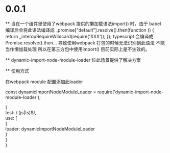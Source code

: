 # 0.0.1
** 当在一个组件里使用了webpack 提供的懒加载语法import() 时，由于 babel 编译后会将此语法编译成 _promise["default"].resolve().then(function () {
    return _interopRequireWildcard(require('XXX'));
  });
typescript 会编译成Promise.resolve().then...
导致使用webpack 打包的时候无法识别到此语法 不能当作懒加载处理 所以在第三方包中使用import() 目前实际上是不生效的。

** dynamic-import-node-module-loader 位此场景提供了解决方案

** 使用方式

在webpack module 配置添加此loader

const dynamicImportNodeModuleLoader = require('dynamic-import-node-module-loader');

{  
    test: /\.(js|ts)$/,  
    use: [  
      {  
        loader: dynamicImportNodeModuleLoader  
      }  
    ]  
}  